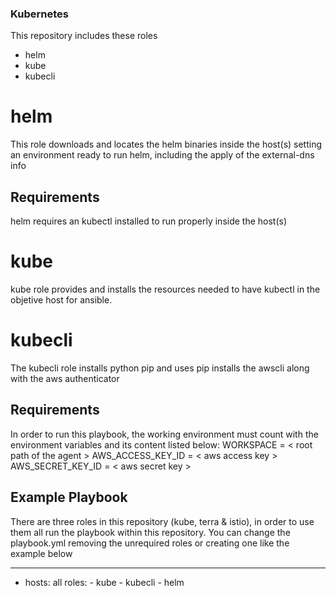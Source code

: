 ### Kubernetes ###

This repository includes these roles

- helm
- kube
- kubecli

helm
=========

This role downloads and locates the helm binaries inside the host(s) setting an environment ready to run helm, including the apply of the external-dns info

Requirements
------------

helm requires an kubectl installed to run properly inside the host(s)

kube
=========

kube role provides and installs the resources needed to have kubectl in the objetive host for ansible.
	
kubecli
=========

The kubecli role installs python pip and uses pip installs the awscli along with the aws authenticator

Requirements
------------

In order to run this playbook, the working environment must count with the environment variables and its content listed below:
WORKSPACE = < root path of the agent >
AWS_ACCESS_KEY_ID = < aws access key >
AWS_SECRET_KEY_ID = < aws secret key >

Example Playbook 
----------------

There are three roles in this repository (kube, terra & istio), in order to use them all run the playbook within this repository. 
You can change the playbook.yml removing the unrequired roles or creating one like the example below

---
- hosts: all
  roles:
      - kube
      - kubecli
      - helm
